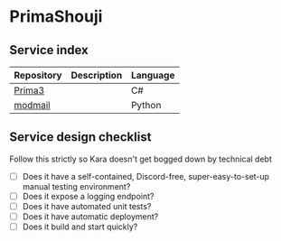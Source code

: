 # PrimaShouji

## Service index
Repository|Description|Language
---|---|---
[Prima3](https://github.com/PrimaShouji/Prima3)||C#
[modmail](https://github.com/PrimaShouji/modmail)||Python

## Service design checklist
Follow this strictly so Kara doesn't get bogged down by technical debt
* [ ] Does it have a self-contained, Discord-free, super-easy-to-set-up manual testing environment?
* [ ] Does it expose a logging endpoint?
* [ ] Does it have automated unit tests?
* [ ] Does it have automatic deployment?
* [ ] Does it build and start quickly?
